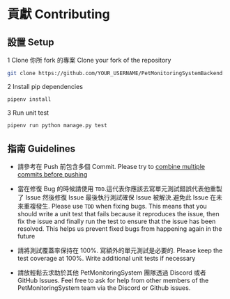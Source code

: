 # 貢獻 Contributing

## 設置 Setup

1 Clone 你所 fork 的專案 Clone your fork of the repository

```sh
git clone https://github.com/YOUR_USERNAME/PetMonitoringSystemBackend
```

2 Install pip dependencies

```sh
pipenv install
```

3 Run unit test

```sh
pipenv run python manage.py test
```

## 指南 Guidelines

- 請參考在 Push 前包含多個 Commit. Please try to [combine multiple commits before pushing](http://stackoverflow.com/questions/6934752/combining-multiple-commits-before-pushing-in-git)

- 當在修復 Bug 的時候請使用 `TDD`.這代表你應該去寫單元測試錯誤代表他重製了 Issue 然後修復 Issue 最後執行測試確保 Issue 被解決.避免此 Issue 在未來重複發生.  Please use `TDD` when fixing bugs. This means that you should write a unit test that fails because it reproduces the issue, then fix the issue and finally run the test to ensure that the issue has been resolved. This helps us prevent fixed bugs from happening again in the future

- 請將測試覆蓋率保持在 100%. 寫額外的單元測試是必要的. Please keep the test coverage at 100%. Write additional unit tests if necessary

- 請放輕鬆去求助於其他 PetMonitoringSystem 團隊透過 Discord  或者 GitHub Issues. Feel free to ask for help from other members of the PetMonitoringSystem team via the Discord or Github issues.
